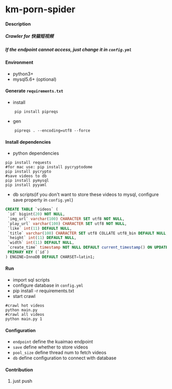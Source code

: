 # km-porn-spider

#### Description
##### Crawler for 快猫短视频
##### If the endpoint cannot access, just change it in  `config.yml` 


#### Environment 
- python3+
- mysql5.6+ (optional)

#### Generate `requirements.txt`
- install 
```
    pip install pipreqs 
```

- gen 
```
    pipreqs . --encoding=utf8 --force
```

#### Install dependencies
* python dependencies
```shell
pip install requests
#for mac use: pip install pycryptodome
pip install pycrypto
#save videos to db
pip install pymysql
pip install pyyaml
```
* db scripts(if you don't want to store these videos to mysql, configure save property in `config.yml`)
```sql
CREATE TABLE `videos` (
 `id` bigint(20) NOT NULL,
 `img_url` varchar(100) CHARACTER SET utf8 NOT NULL,
 `play_url` varchar(100) CHARACTER SET utf8 NOT NULL,
 `like` int(11) DEFAULT NULL,
 `title` varchar(100) CHARACTER SET utf8 COLLATE utf8_bin DEFAULT NULL,
 `height` int(11) DEFAULT NULL,
 `width` int(11) DEFAULT NULL,
 `create_time` timestamp NOT NULL DEFAULT current_timestamp() ON UPDATE current_timestamp(),
 PRIMARY KEY (`id`)
) ENGINE=InnoDB DEFAULT CHARSET=latin1;
```

#### Run 
* import sql scripts
* configure database in `config.yml`
* pip install -r requirements.txt
* start crawl
```shell
#crawl hot videos
python main.py 
#crawl all videos
python main.py 1
```

#### Configuration
- `endpoint`  define the kuaimao endpoint
- `save`      define whether to store videos
- `pool_size` define thread num to fetch videos
- `db`        define configuration to connect with database

#### Contribution

1.  just push
